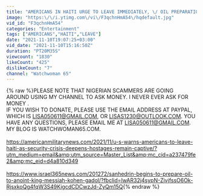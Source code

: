 ```yaml
---
title: "AMERICANS IN HAITI URGE TO LEAVE IMMEDIATELY, \/ OIL PREPARATIONS FOR ISRAEL'S \"MESSIAH\" UNDERWAY"
image: "https:\/\/i.ytimg.com\/vi\/F3qchnHmA54\/hqdefault.jpg"
vid_id: "F3qchnHmA54"
categories: "Entertainment"
tags: ["AMERICANS","HAITI","LEAVE"]
date: "2021-11-10T19:07:25+03:00"
vid_date: "2021-11-10T15:16:50Z"
duration: "PT20M35S"
viewcount: "1830"
likeCount: "425"
dislikeCount: "7"
channel: "Watchwoman 65"
---
```

{% raw %}PLEASE NOTE THAT NIGERIAN SCAMMERS ARE GOING AROUND USING MY CHANNEL TO ASK MONEY. I NEVER EVER ASK FOR MONEY . <br />IF YOU WISH TO DONATE, PLEASE USE THE EMAIL ADDRESS AT PAYPAL, WHICH IS LISA050611@GMAIL.COM, OR LISAS1230@OUTLOOK.COM. YOU HAVE ANY QUESTIONS, PLEASE EMAIL ME AT LISA050611@GMAIL.COM.<br />MY BLOG IS WATCHWOMAN65.COM.<br /><br /><a rel="nofollow" target="blank" href="https://americanmilitarynews.com/2021/11/u-s-warns-americans-to-leave-haiti-as-security-crisis-deepens-hostages-remain-captive/?utm_medium=email&amp;utm_source=Master_List&amp;mc_cid=a237479fe2&amp;mc_eid=d4a810d349">https://americanmilitarynews.com/2021/11/u-s-warns-americans-to-leave-haiti-as-security-crisis-deepens-hostages-remain-captive/?utm_medium=email&amp;utm_source=Master_List&amp;mc_cid=a237479fe2&amp;mc_eid=d4a810d349</a><br /><br /><a rel="nofollow" target="blank" href="https://www.israel365news.com/201272/sanhedrin-begins-to-prepare-oil-to-anoint-king-messiah-kohen-gadol/?fbclid=IwAR32j4sypN-ZjvjfssO6Ok-RjsxkoQg4fqW3S49KigcdCDCwzJd-ZyQm15Q">https://www.israel365news.com/201272/sanhedrin-begins-to-prepare-oil-to-anoint-king-messiah-kohen-gadol/?fbclid=IwAR32j4sypN-ZjvjfssO6Ok-RjsxkoQg4fqW3S49KigcdCDCwzJd-ZyQm15Q</a>{% endraw %}
